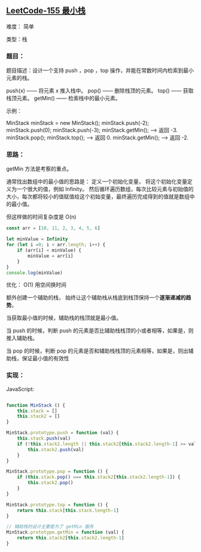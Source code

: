 ## [LeetCode-155 最小栈](https://leetcode.cn/problems/min-stack/)

难度： 简单

类型：栈

### 题目：
题目描述：设计一个支持 push ，pop ，top 操作，并能在常数时间内检索到最小元素的栈。

push(x) —— 将元素 x 推入栈中。
pop() —— 删除栈顶的元素。
top() —— 获取栈顶元素。
getMin() —— 检索栈中的最小元素。

示例：

MinStack minStack = new MinStack();
minStack.push(-2);
minStack.push(0);
minStack.push(-3);
minStack.getMin(); --> 返回 -3.
minStack.pop();
minStack.top(); --> 返回 0.
minStack.getMin(); --> 返回 -2.


### 思路：
getMin 方法是考察的重点。

通常找出数组中的最小值的思路是： 定义一个初始化变量， 将这个初始化变量定义为一个很大的值，例如 Infinity。
然后循环遍历数组，每次比较元素与初始值的大小，每次都将较小的值赋值给这个初始变量，最终遍历完成得到的值就是数组中的最小值。

但这样做的时间复杂度是 O(n)
```js
const arr = [10, 11, 2, 3, 4, 5, 6]

let minValue = Infinity
for (let i =0; i < arr.length; i++) {
    if (arr[i] < minValue) {
        minValue = arr[i]
    }
}
console.log(minValue)
```
优化： O(1) 用空间换时间

额外创建一个辅助的栈， 始终让这个辅助栈从栈底到栈顶保持一个**逐渐递减的趋势**。

当获取最小值的时候，辅助栈的栈顶就是最小值。

当 push 的时候，判断 push 的元素是否比辅助栈栈顶的小或者相等，如果是，则推入辅助栈。

当 pop 的时候，判断 pop 的元素是否和辅助栈栈顶的元素相等，如果是，则出辅助栈，保证最小值的有效性


### 实现：

JavaScript:

```js

function MinStack () {
    this.stack = []
    this.stack2 = []
}

MinStack.prototype.push = function (val) {
    this.stack.push(val)
    if (!this.stack2.length || this.stack2[this.stack2.length-1] >= val) {
        this.stack2.push(val)
    }
}

MinStack.prototype.pop = function () {
    if (this.stack.pop() === this.stack2[this.stack2.length-1]) {
        this.stack2.pop()
    }
}

MinStack.prototype.top = function () {
    return this.stack[this.stack.length-1]
}

// 辅助栈的设计主要是为了 getMin 服务
MinStack.prototype.getMin = function (val) {
    return this.stack2[this.stack2.length-1]
}

```





